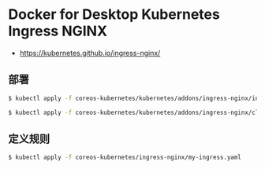 # Docker for Desktop Kubernetes Ingress NGINX

* https://kubernetes.github.io/ingress-nginx/

## 部署

```bash
$ kubectl apply -f coreos-kubernetes/kubernetes/addons/ingress-nginx/ingress-nginx.yaml

$ kubectl apply -f coreos-kubernetes/kubernetes/addons/ingress-nginx/cloud-generic.yaml
```

## 定义规则

```bash
$ kubectl apply -f coreos-kubernetes/ingress-nginx/my-ingress.yaml
```
